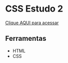 # CSS Estudo 2

[Clique AQUI para acessar](https://nepht022.github.io/studies/CSS-2/estudo1/modelo-caixa.html)


## Ferramentas

- HTML
- CSS
